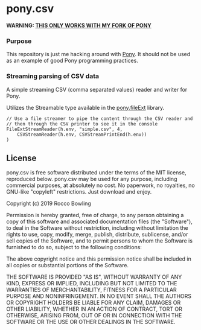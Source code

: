 # pony.csv

**WARNING: [THIS ONLY WORKS WITH MY FORK OF PONY](https://github.com/KittyMac/ponyc/tree/roc)**

### Purpose

This repository is just me hacking around with [Pony](https://www.ponylang.io). It should not be used as an example of good Pony programming practices.

### Streaming parsing of CSV data

A simple streaming CSV (comma separated values) reader and writer for Pony.

Utilizes the Streamable type available in the [pony.fileExt](https://github.com/KittyMac/pony.fileExt) library.

```
// Use a file streamer to pipe the content through the CSV reader and 
// then through the CSV printer to see it in the console
FileExtStreamReader(h.env, "simple.csv", 4,
	CSVStreamReader(h.env, CSVStreamPrintEnd(h.env))
)
```


## License

pony.csv is free software distributed under the terms of the MIT license, reproduced below. pony.csv may be used for any purpose, including commercial purposes, at absolutely no cost. No paperwork, no royalties, no GNU-like "copyleft" restrictions. Just download and enjoy.

Copyright (c) 2019 Rocco Bowling

Permission is hereby granted, free of charge, to any person obtaining a copy of this software and associated documentation files (the "Software"), to deal in the Software without restriction, including without limitation the rights to use, copy, modify, merge, publish, distribute, sublicense, and/or sell copies of the Software, and to permit persons to whom the Software is furnished to do so, subject to the following conditions:

The above copyright notice and this permission notice shall be included in all copies or substantial portions of the Software.

THE SOFTWARE IS PROVIDED "AS IS", WITHOUT WARRANTY OF ANY KIND, EXPRESS OR IMPLIED, INCLUDING BUT NOT LIMITED TO THE WARRANTIES OF MERCHANTABILITY, FITNESS FOR A PARTICULAR PURPOSE AND NONINFRINGEMENT. IN NO EVENT SHALL THE AUTHORS OR COPYRIGHT HOLDERS BE LIABLE FOR ANY CLAIM, DAMAGES OR OTHER LIABILITY, WHETHER IN AN ACTION OF CONTRACT, TORT OR OTHERWISE, ARISING FROM, OUT OF OR IN CONNECTION WITH THE SOFTWARE OR THE USE OR OTHER DEALINGS IN THE SOFTWARE.